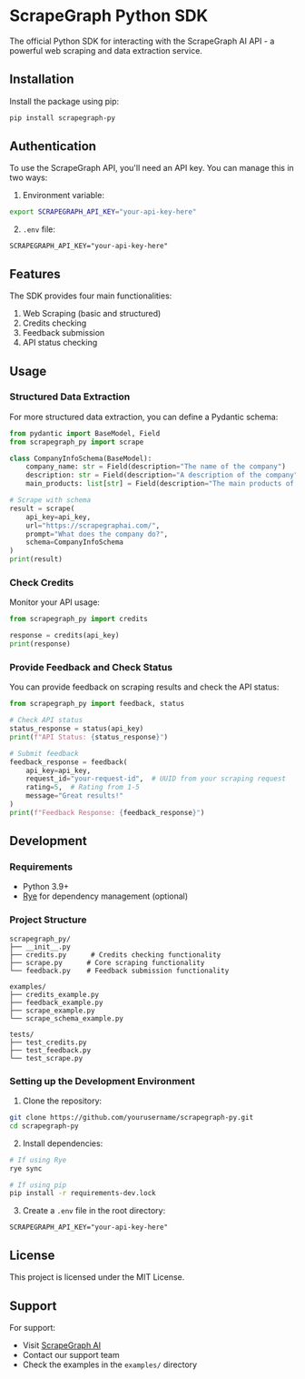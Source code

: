 # ScrapeGraph Python SDK

The official Python SDK for interacting with the ScrapeGraph AI API - a powerful web scraping and data extraction service.

## Installation

Install the package using pip:
```bash
pip install scrapegraph-py
```

## Authentication

To use the ScrapeGraph API, you'll need an API key. You can manage this in two ways:

1. Environment variable:
```bash
export SCRAPEGRAPH_API_KEY="your-api-key-here"
```

2. `.env` file:
```plaintext
SCRAPEGRAPH_API_KEY="your-api-key-here"
```

## Features

The SDK provides four main functionalities:

1. Web Scraping (basic and structured)
2. Credits checking
3. Feedback submission
4. API status checking

## Usage


### Structured Data Extraction

For more structured data extraction, you can define a Pydantic schema:

```python
from pydantic import BaseModel, Field
from scrapegraph_py import scrape

class CompanyInfoSchema(BaseModel):
    company_name: str = Field(description="The name of the company")
    description: str = Field(description="A description of the company")
    main_products: list[str] = Field(description="The main products of the company")

# Scrape with schema
result = scrape(
    api_key=api_key,
    url="https://scrapegraphai.com/",
    prompt="What does the company do?",
    schema=CompanyInfoSchema
)
print(result)
```

### Check Credits

Monitor your API usage:

```python
from scrapegraph_py import credits

response = credits(api_key)
print(response)
```

### Provide Feedback and Check Status

You can provide feedback on scraping results and check the API status:

```python
from scrapegraph_py import feedback, status

# Check API status
status_response = status(api_key)
print(f"API Status: {status_response}")

# Submit feedback
feedback_response = feedback(
    api_key=api_key,
    request_id="your-request-id",  # UUID from your scraping request
    rating=5,  # Rating from 1-5
    message="Great results!"
)
print(f"Feedback Response: {feedback_response}")
```

## Development

### Requirements

- Python 3.9+
- [Rye](https://rye-up.com/) for dependency management (optional)

### Project Structure

```
scrapegraph_py/
├── __init__.py
├── credits.py      # Credits checking functionality
├── scrape.py      # Core scraping functionality
└── feedback.py    # Feedback submission functionality

examples/
├── credits_example.py
├── feedback_example.py
├── scrape_example.py
└── scrape_schema_example.py

tests/
├── test_credits.py
├── test_feedback.py
└── test_scrape.py
```

### Setting up the Development Environment

1. Clone the repository:
```bash
git clone https://github.com/yourusername/scrapegraph-py.git
cd scrapegraph-py
```

2. Install dependencies:
```bash
# If using Rye
rye sync

# If using pip
pip install -r requirements-dev.lock
```

3. Create a `.env` file in the root directory:
```plaintext
SCRAPEGRAPH_API_KEY="your-api-key-here"
```

## License

This project is licensed under the MIT License.

## Support

For support:
- Visit [ScrapeGraph AI](https://scrapegraphai.com/)
- Contact our support team
- Check the examples in the `examples/` directory

